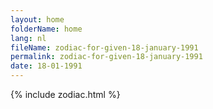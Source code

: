 ```yaml
---
layout: home
folderName: home
lang: nl
fileName: zodiac-for-given-18-january-1991
permalink: zodiac-for-given-18-january-1991
date: 18-01-1991
---
```

{% include zodiac.html %}
